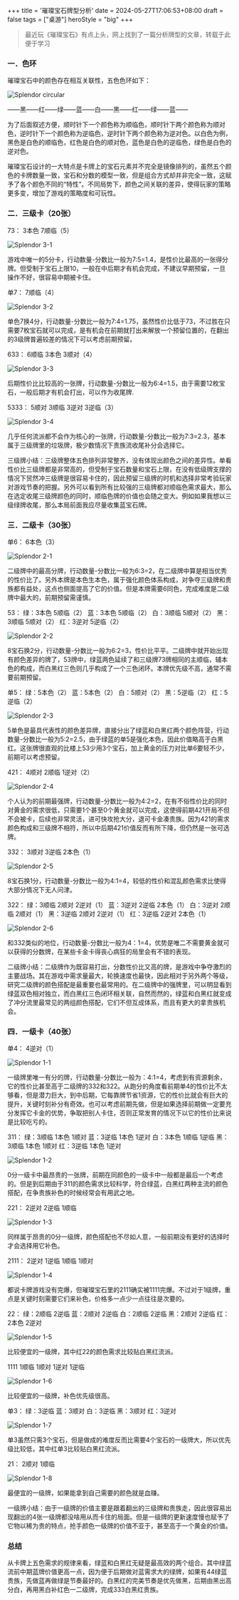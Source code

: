 +++
title = '璀璨宝石牌型分析'
date = 2024-05-27T17:06:53+08:00
draft = false
tags = ["桌游"]
heroStyle = "big"
+++


> 最近玩《璀璨宝石》有点上头，网上找到了一篇分析牌型的文章，转载于此便于学习

### 一．色环

璀璨宝石中的颜色存在相互关联性，五色色环如下：

<img src="img/circular.webp" alt="Splendor circular" class="center-image"/>

——黑——红——绿——蓝——白——黑——红——绿——蓝——

为了后面叙述方便，顺时针下一个颜色称为顺临色，顺时针下两个颜色称为顺对色，逆时针下一个颜色称为逆临色，逆时针下两个颜色称为逆对色。以白色为例，黑色是白色的顺临色，红色是白色的顺对色，蓝色是白色的逆临色，绿色是白色的逆对色。

璀璨宝石设计的一大特点是卡牌上的宝石元素并不完全是镜像排列的，虽然五个颜色的卡牌数量一致，宝石和分数的模型一致，但是组合方式却并非完全一致，这赋予了各个颜色不同的“特性”。不同局势下，颜色之间关联的差异，使得玩家的策略更多变，增加了游戏的策略度和可玩性。

### 二．三级卡（20张）

73：
3本色 7顺临（5）

<img src="img/3-1.webp" alt="Splendor 3-1" class="center-image"/>

游戏中唯一的5分卡，行动数量-分数比一般为7:5=1.4，是性价比最高的一张得分牌。但受制于宝石上限10，一般在中后期才有机会完成，不建议早期预留，一旦操作不好，很容易中期被卡住。

单7：
7顺临（4）

<img src="img/3-2.webp" alt="Splendor 3-2" class="center-image"/>

单色7换4分，行动数量-分数比一般为7:4=1.75，虽然性价比低于73，不过胜在只需要7枚宝石就可以完成，是有机会在前期就打出来解放一个预留位置的，在翻出的3级牌普遍较差的情况下可以考虑前期预留。

633：
6顺临 3本色 3顺对（4）

<img src="img/3-3.webp" alt="Splendor 3-3" class="center-image"/>

后期性价比比较高的一张牌，行动数量-分数比一般为6:4=1.5，由于需要12枚宝石，一般后期才有机会打出，可以作为收尾牌.

5333：
5顺对 3顺临 3逆对 3逆临（3）

<img src="img/3-4.webp" alt="Splendor 3-4" class="center-image"/>

几乎任何流派都不会作为核心的一张牌，行动数量-分数比一般为7:3=2.3，基本属于三级牌里的垃圾牌，极少数情况下贵族流收尾补分会选择它。

三级牌小结：三级牌整体五色排列非常整齐，没有体现出颜色之间的差异性。单看性价比三级牌都是非常高的，但受制于宝石数量和宝石上限，在没有低级牌支撑的情况下贸然冲三级牌是很容易卡住的，因此预留三级牌的时机和选择非常考验玩家对游戏节奏的把握。另外可以看到所有比较强的三级牌都对顺临色需求最大，那么在选定收尾三级牌颜色的同时，顺临色牌的价值也会随之变大。例如如果我想以三级绿牌收尾，那么本局前面我应尽量收集蓝宝石牌。

### 三．二级卡（30张）

单6：
6本色（3）

<img src="img/2-1.webp" alt="Splendor 2-1" class="center-image"/>

二级牌中的最高分牌，行动数量-分数比一般为6:3=2，在二级牌中算是相当优秀的性价比了。另外本牌是本色生本色，属于强化颜色体系构成，对争夺三级牌和贵族都有益处，这点也侧面提高了它的价值。但是本牌需要6同色，完成难度是二级牌中最大的，前期预留需谨慎。

53：
绿：3本色 5顺临（2）
蓝：3本色 5顺临（2）
白：3顺临 5顺对（2）
黑：3顺临 5顺对（2）
红：3逆对 5逆临（2）

<img src="img/2-2.webp" alt="Splendor 2-2" class="center-image"/>

8宝石换2分，行动数量-分数比一般为6:2=3，性价比平平。二级牌中就开始出现有颜色差异的牌了，53牌中，绿蓝两色延续了和三级牌73牌相同的主顺临，辅本色的构成，而白黑红三色则几乎构成了一个三色闭环。本牌优先级不高，通常不需要前期预留。

单5：
绿：5本色（2）
蓝：5本色（2）
白：5顺对（2）
黑：5逆临（2）
红：5逆临（2）

<img src="img/2-3.webp" alt="Splendor 2-3" class="center-image"/>

5单色是最具代表性的颜色差异牌，直接分出了绿蓝和白黑红两个颜色阵营，行动数量-分数比一般为5:2=2.5，由于绿蓝的单5是强化本色，因此价值略高于白黑红。这张牌很直观的比楼上53少用3个宝石，加上黄金的压力对比单6要轻不少，前期可以考虑预留。

421：
4顺对 2顺临 1逆对（2）

<img src="img/2-4.webp" alt="Splendor 2-4" class="center-image"/>

个人认为的前期最强牌，行动数量-分数比一般为4:2=2，在有不俗性价比的同时对黄金的需求很低，只需要1个甚至0个黄金就可以完成，这使得前期421开局不但不会被卡，后续也非常灵活，进可快攻抢大分，退可卡金凑贵族。因为421的需求颜色构成和三级牌不相符，所以中后期421价值反而有所下降，但仍然是一张可选牌。

332：
3顺对 3逆临 2本色（1）

<img src="img/2-5.webp" alt="Splendor 2-5" class="center-image"/>

8宝石换1分，行动数量-分数比一般为4:1=4，较低的性价和混乱颜色需求比使得大部分情况下无人问津。

322：
绿：3顺临 2顺对 2逆对（1）
蓝：3逆对 2逆临 2本色（1）
白：3逆对 2顺临 2顺对（1）
黑：3逆临 2顺对 2逆对（1）
红：3逆临 2逆对 2本色（1）

<img src="img/2-6.webp" alt="Splendor 2-6" class="center-image"/>

和332类似的地位，行动数量-分数比一般为4：1=4，优势是唯二不需要黄金就可以获得的分数牌，在某些卡金卡得丧心病狂的局里会有不错的表现。

二级牌小结：二级牌作为既容易打出，分数性价比又高的牌，是游戏中争夺激烈的主要战场。其在游戏中需求量最大，轮换速度也最快，因此相对于另外两个等级，研究二级牌的颜色搭配是最重要也最常用的。在二级牌中的强牌里，可以明显看到绿蓝双色相对独立，而白黑红三色闭环相关联，自然而然的，绿蓝和白黑红就变成了冲分流里最常见的两组颜色搭配，它们不但互成体系，而且有更大的拿贵族机会。

### 四．一级卡（40张）

单4：
4逆对（1）

<img src="img/1-1.webp" alt="Splendor 1-1" class="center-image"/>

一级牌里唯一有分的牌，行动数量-分数比一般为：4:1=4，考虑到有资源剩余，它的性价比甚至高于二级牌的332和322。从跑分的角度看前期单4的性价比不太够看，但是潜力巨大，到中后期，它每靠牌节省1资源，它的性价比就会有巨大的提升，关键时刻补分有奇效。也可以考虑前期先做，但是如果选择前期做一定要充分发挥它卡金的优势，争取把别人卡住，否则正常发育的情况下以它的性价比来说是比较吃亏的。

311：
绿：3顺临 1本色 1顺对
蓝：3逆临 1本色 1逆对
白：3本色 1顺临 1逆临
黑：3顺临 1本色 1顺对
红：3逆临 1本色 1逆对

<img src="img/1-2.webp" alt="Splendor 1-2" class="center-image"/>

0分一级卡中最昂贵的一张牌，前期在同颜色的一级卡中一般都是最后一个考虑的。但是到后期由于311的颜色需求比较科学，符合绿蓝，白黑红两种主流的颜色搭配，在争贵族补色的时候经常会有用武之地。

221：
2逆对 2逆临 1顺临

<img src="img/1-3.webp" alt="Splendor 1-3" class="center-image"/>

同样属于昂贵的0分一级牌，颜色搭配也不尽如人意，一般前期没有更好的选择时才会选择用它补色。

2111：
2逆对 1逆临 1顺临 1顺对

<img src="img/1-4.webp" alt="Splendor 1-4" class="center-image"/>

都说卡牌游戏没有完爆，但璀璨宝石里的2111确实被1111完爆。不过对于1级牌，重点是关键时刻需要它们来补色，价格多一点少一点往往是次要的。

22：
绿：2顺临 2逆临
蓝：2顺对 2逆临
白：2顺临 2逆临
黑：2顺对 2逆临
红：2本色 2逆对

<img src="img/1-5.webp" alt="Splendor 1-5" class="center-image"/>

比较便宜的一级牌，其中红22的颜色需求比较贴白黑红流派。

1111
1顺临 1顺对 1逆对 1逆临

<img src="img/1-6.webp" alt="Splendor 1-6" class="center-image"/>

比较便宜的一级牌，补色优先级很高。

单3：
绿：3逆临
蓝：3顺对
白：3逆临
黑：3顺对
红：3逆对

<img src="img/1-7.webp" alt="Splendor 1-7" class="center-image"/>

单3虽然只需3个宝石，但是做成的难度反而比需要4个宝石的一级牌大，所以优先级比较低，其中红单3比较贴白黑红流派。

21：
2顺对 1顺临

<img src="img/1-8.webp" alt="Splendor 1-8" class="center-image"/>

最便宜的一级牌，如果能拿到自己需要的颜色就是血赚。

一级牌小结：由于一级牌的价值主要是跟着翻出的三级牌和贵族走，因此很容易出现翻出的4张一级牌都没啥用从而卡住的局面。但是一级牌的更新速度慢也赋予了它物以稀为贵的特点，抢手颜色一级牌的价值不亚于，甚至高于一个黄金的价值。

### 总结

从卡牌上五色需求的规律来看，绿蓝和白黑红无疑是最高效的两个组合。其中绿蓝流前中期蓝牌价值更高一点，因为便于后期做对蓝需求大的绿牌，如果有44绿蓝贵族，先做蓝再做绿是节奏最好的。白黑红的完美节奏是优先做黑，后期由黑出高分白，再用黑白补红色一二级牌，完成333白黑红贵族。